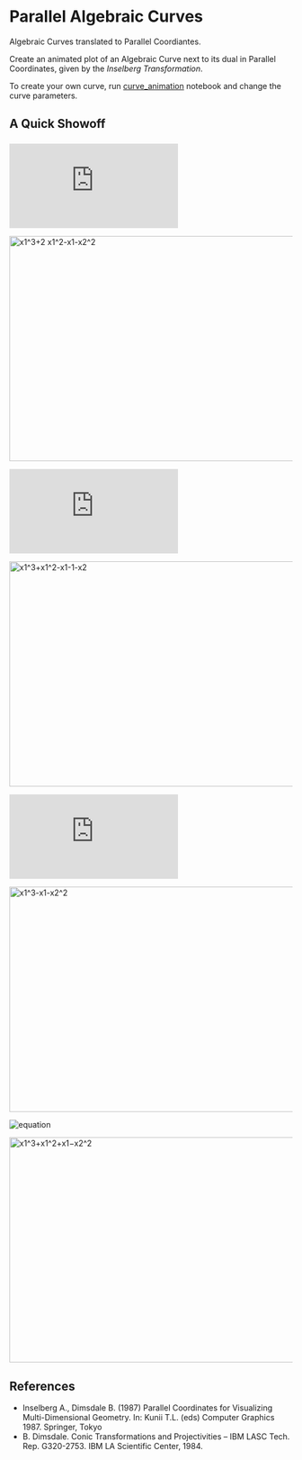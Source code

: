 # Parallel Algebraic Curves

Algebraic Curves translated to Parallel Coordiantes.

Create an animated plot of an Algebraic Curve next to its dual in Parallel Coordinates, given by the *Inselberg Transformation*.

To create your own curve, run [curve_animation](curve_animation.ipynb) notebook and change the curve parameters.

## A Quick Showoff

### 


![equation](http://latex.codecogs.com/gif.latex?F%28x_1%2Cx_2%29%3D%20x_1%5E3%20&plus;%202x_1%5E2%20-%20x_1%20-%20x_2%5E2) 

<img src="/curve_showoff/x1^3+2 x1^2-x1-x2^2.gif" alt="x1^3+2 x1^2-x1-x2^2" width="800" height="400"/> 

![equation](http://latex.codecogs.com/gif.latex?F%28x_1%2Cx_2%29%3D%20x_1%5E3&plus;x_1%5E2-x_1-1-x_2) 

<img src="/curve_showoff/x1^3+x1^2-x1-1-x2.gif" alt="x1^3+x1^2-x1-1-x2" width="800" height="400"/> 

![equation](http://latex.codecogs.com/gif.latex?F%28x_1%2Cx_2%29%3D%20x_1%5E3-x_1-x_2%5E2) 

<img src="/curve_showoff/x1^3-x1-x2^2.gif" alt="x1^3-x1-x2^2" width="800" height="400"/> 

![equation](http://latex.codecogs.com/gif.latex?F%28x_1%2Cx_2%29%3D%20x_1%5E3&plus;x_1%5E2&plus;x_1%u2212x_2%5E2) 

<img src="/curve_showoff/x1^3+x1^2+x1−x2^2.gif" alt="x1^3+x1^2+x1−x2^2" width="800" height="400"/> 

## References

- Inselberg A., Dimsdale B. (1987) Parallel Coordinates for Visualizing Multi-Dimensional Geometry. In: Kunii T.L. (eds) Computer Graphics 1987. Springer, Tokyo
- B. Dimsdale. Conic Transformations and Projectivities – IBM LASC Tech. Rep. G320-2753. IBM LA Scientific Center, 1984.
